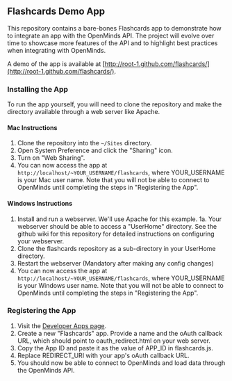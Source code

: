 ## Flashcards Demo App

This repository contains a bare-bones Flashcards app to demonstrate how to integrate an app with the OpenMinds API. The project will evolve over time to showcase more features of the API and to highlight best practices when integrating with OpenMinds.

A demo of the app is available at [http://root-1.github.com/flashcards/](http://root-1.github.com/flashcards/).

### Installing the App

To run the app yourself, you will need to clone the repository and make the directory available through a web server like Apache.

#### Mac Instructions
1. Clone the repository into the `~/Sites` directory.
3. Open System Preference and click the "Sharing" icon.
4. Turn on "Web Sharing".
5. You can now access the app at `http://localhost/~YOUR_USERNAME/flashcards`, where YOUR_USERNAME is your Mac user name. Note that you will not be able to connect to OpenMinds until completing the steps in "Registering the App".

#### Windows Instructions
1. Install and run a webserver. We'll use Apache for this example.
1a. Your webserver should be able to access a "UserHome" directory. See the github wiki for this repository for detailed instructions on configuring your webserver.
2. Clone the flashcards repository as a sub-directory in your UserHome directory.
3. Restart the webserver (Mandatory after making any config changes)
4. You can now access the app at `http://localhost/~YOUR_USERNAME/flashcards`, where YOUR_USERNAME is your Windows user name. Note that you will not be able to connect to OpenMinds until completing the steps in "Registering the App".

### Registering the App
1. Visit the [Developer Apps page](http://openminds.io/developers/apps).
2. Create a new "Flashcards" app. Provide a name and the oAuth callback URL, which should point to oauth_redirect.html on your web server. 
4. Copy the App ID and paste it as the value of APP_ID in flashcards.js.
5. Replace REDIRECT_URI with your app's oAuth callback URL.
6. You should now be able to connect to OpenMinds and load data through the OpenMinds API.

